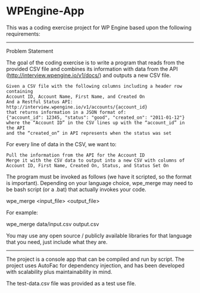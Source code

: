 # WPEngine-App

This was a coding exercise project for WP Engine based upon the following requirements:

*********************************************************************************************************************************************
Problem Statement

The goal of the coding exercise is to write a program that reads from the provided CSV file and combines its information with data from the API (http://interview.wpengine.io/v1/docs/) and outputs a new CSV file.

    Given a CSV file with the following columns including a header row containing
    Account ID, Account Name, First Name, and Created On
    And a Restful Status API:
    http://interview.wpengine.io/v1/accounts/{account_id}
    that returns information in a JSON format of:
    {"account_id": 12345, "status": "good", "created_on": "2011-01-12"}
    where the “Account ID” in the CSV lines up with the “account_id” in the API
    and the “created_on” in API represents when the status was set

For every line of data in the CSV, we want to:

    Pull the information from the API for the Account ID
    Merge it with the CSV data to output into a new CSV with columns of Account ID, First Name, Created On, Status, and Status Set On

The program must be invoked as follows (we have it scripted, so the format is important). Depending on your language choice, wpe_merge may need to be bash script (or a .bat) that actually invokes your code.

wpe_merge <input_file> <output_file>

For example:

wpe_merge data/input.csv output.csv

You may use any open source / publicly available libraries for that language that you need, just include what they are.

*********************************************************************************************************************************************

The project is a console app that can be compiled and run by script. The project uses AutoFac for dependency injection,
and has been developed with scalability plus maintainability in mind. 

The test-data.csv file was provided as a test use file.
